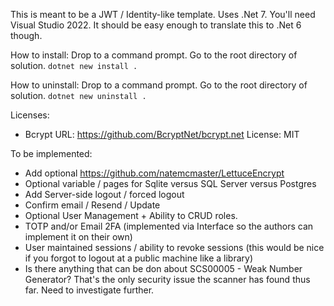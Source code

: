 This is meant to be a JWT / Identity-like template.
Uses .Net 7. You'll need Visual Studio 2022. It should be easy enough to translate this to .Net 6 though.

How to install:
Drop to a command prompt. Go to the root directory of solution. `dotnet new install .`

How to uninstall:
Drop to a command prompt. Go to the root directory of solution. `dotnet new uninstall .`


Licenses:
- Bcrypt
	URL: https://github.com/BcryptNet/bcrypt.net
	License: MIT

To be implemented:

- Add optional https://github.com/natemcmaster/LettuceEncrypt  
- Optional variable / pages for Sqlite versus SQL Server versus Postgres
- Add Server-side logout / forced logout
- Confirm email / Resend / Update
- Optional User Management + Ability to CRUD roles.
- TOTP and/or Email 2FA (implemented via Interface so the authors can implement it on their own)
- User maintained sessions / ability to revoke sessions (this would be nice if you forgot to logout at a public machine like a library)
- Is there anything that can be don about SCS00005 - Weak Number Generator? That's the only security issue the scanner has found thus far. Need to investigate further.

